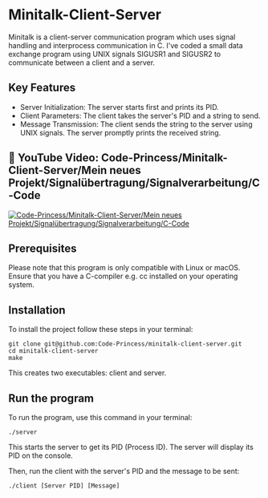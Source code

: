 # Minitalk-Client-Server
Minitalk is a client-server communication program which uses signal handling and interprocess communication in C. I've coded a small data exchange program using UNIX signals SIGUSR1 and SIGUSR2 to communicate between a client and a server.
## Key Features
- Server Initialization: The server starts first and prints its PID.
- Client Parameters: The client takes the server's PID and a string to send.
- Message Transmission: The client sends the string to the server using UNIX signals. The server promptly prints the received string.
## 👀 YouTube Video: Code-Princess/Minitalk-Client-Server/Mein neues Projekt/Signalübertragung/Signalverarbeitung/C-Code
<!-- YouTube video cards from https://github.com/DenverCoder1/github-readme-youtube-cards -->
<!-- https://ytcards.demolab.com/?id=<video ID>&title=<video+title>&lang=en&timestamp=<video publish date in Unix time format>&background_color=%230d1117&title_color=%23ffffff&stats_color=%23dedede&max_title_lines=1&width=250&border_radius=5&duration=<video duration in seconds> "<video title>") -->
<!-- BEGIN YOUTUBE-CARDS -->
[![Code-Princess/Minitalk-Client-Server/Mein neues Projekt/Signalübertragung/Signalverarbeitung/C-Code](https://ytcards.demolab.com/?id=shKlsVZ56tw&title=Code-Princess/Minitalk-Client-Server/Mein+neues+Projekt/Signalübertragung/Signalverarbeitung/C-Code&lang=en&timestamp=1728597600&background_color=%230d1117&title_color=%23ffffff&stats_color=%23dedede&max_title_lines=1&width=850&border_radius=5&duration=284 "Code-Princess/Minitalk-Client-Server/Mein neues Projekt/Signalübertragung/Signalverarbeitung/C-Code")](https://youtu.be/shKlsVZ56tw?si=8judifi_2iWpBEGg)
<!-- END YOUTUBE-CARDS -->
## Prerequisites
Please note that this program is only compatible with Linux or macOS. Ensure that you have a C-compiler e.g. cc installed on your operating system.
## Installation
To install the project follow these steps in your terminal:
```
git clone git@github.com:Code-Princess/minitalk-client-server.git
cd minitalk-client-server
make
```
This creates two executables: client and server.
## Run the program
To run the program, use this command in your terminal:
```
./server
```
This starts the server to get its PID (Process ID). The server will display its PID on the console. 

Then, run the client with the server's PID and the message to be sent:
```
./client [Server PID] [Message]
```
